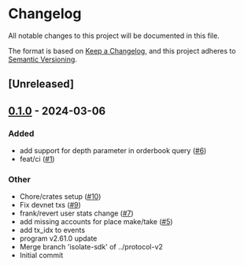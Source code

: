 # Changelog
All notable changes to this project will be documented in this file.

The format is based on [Keep a Changelog](https://keepachangelog.com/en/1.0.0/),
and this project adheres to [Semantic Versioning](https://semver.org/spec/v2.0.0.html).

## [Unreleased]

## [0.1.0](https://github.com/drift-labs/drift-rs/releases/tag/v0.1.0) - 2024-03-06

### Added
- add support for depth parameter in orderbook query ([#6](https://github.com/drift-labs/drift-rs/pull/6))
- feat/ci ([#1](https://github.com/drift-labs/drift-rs/pull/1))

### Other
- Chore/crates setup ([#10](https://github.com/drift-labs/drift-rs/pull/10))
- Fix devnet txs ([#9](https://github.com/drift-labs/drift-rs/pull/9))
- frank/revert user stats change ([#7](https://github.com/drift-labs/drift-rs/pull/7))
- add missing accounts for place make/take ([#5](https://github.com/drift-labs/drift-rs/pull/5))
- add tx_idx to events
- program v2.61.0 update
- Merge branch 'isolate-sdk' of ../protocol-v2
- Initial commit
